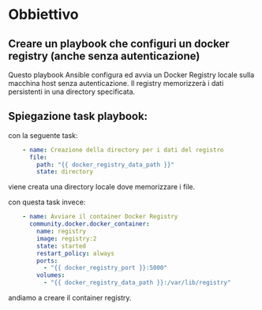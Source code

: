 # Obbiettivo
## Creare un playbook che configuri un docker registry (anche senza autenticazione)

Questo playbook Ansible configura ed avvia un Docker Registry locale sulla macchina host senza autenticazione. Il registry memorizzerà i dati persistenti in una directory specificata.
## Spiegazione task playbook:
con la seguente task:
```yaml
    - name: Creazione della directory per i dati del registro
      file:
        path: "{{ docker_registry_data_path }}"
        state: directory
```
viene creata una directory locale dove memorizzare i file.

con questa task invece:
```yaml
    - name: Avviare il container Docker Registry
      community.docker.docker_container:
        name: registry
        image: registry:2
        state: started
        restart_policy: always
        ports:
          - "{{ docker_registry_port }}:5000"
        volumes:
          - "{{ docker_registry_data_path }}:/var/lib/registry"
```
andiamo a creare il container registry.

